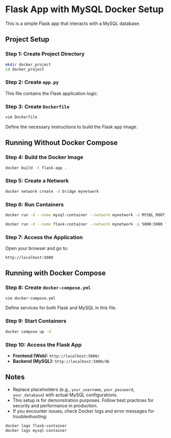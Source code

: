 # Flask App with MySQL Docker Setup

This is a simple Flask app that interacts with a MySQL database.

## Project Setup

### Step 1: Create Project Directory
```sh
mkdir docker_project
cd docker_project
```

### Step 2: Create `app.py`
This file contains the Flask application logic.

### Step 3: Create `Dockerfile`
```sh
vim Dockerfile
```
Define the necessary instructions to build the Flask app image.

## Running Without Docker Compose

### Step 4: Build the Docker Image
```sh
docker build -t flask-app .
```

### Step 5: Create a Network
```sh
docker network create -d bridge mynetwork
```

### Step 6: Run Containers
```sh
docker run -d --name mysql-container --network mynetwork -e MYSQL_ROOT_PASSWORD=rootpassword -e MYSQL_DATABASE=test_db -p 3306:3306 mysql:8

docker run -d --name flask-container --network mynetwork -p 5000:5000 flask-app
```

### Step 7: Access the Application
Open your browser and go to:
```
http://localhost:5000
```

## Running with Docker Compose

### Step 8: Create `docker-compose.yml`
```sh
vim docker-compose.yml
```
Define services for both Flask and MySQL in this file.

### Step 9: Start Containers
```sh
docker compose up -d
```

### Step 10: Access the Flask App
- **Frontend (Web):** `http://localhost:5000/`
- **Backend (MySQL):** `http://localhost:5000/db`

## Notes
- Replace placeholders (e.g., `your_username`, `your_password`, `your_database`) with actual MySQL configurations.
- This setup is for demonstration purposes. Follow best practices for security and performance in production.
- If you encounter issues, check Docker logs and error messages for troubleshooting:
```sh
docker logs flask-container
docker logs mysql-container
```


